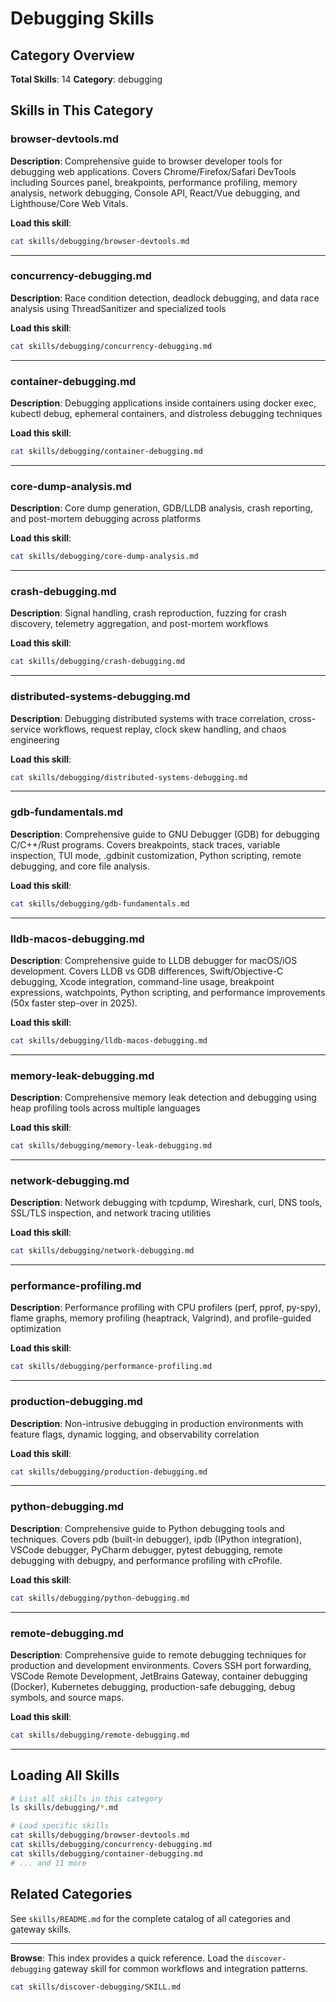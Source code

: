 # Debugging Skills

## Category Overview

**Total Skills**: 14
**Category**: debugging

## Skills in This Category

### browser-devtools.md
**Description**: Comprehensive guide to browser developer tools for debugging web applications. Covers Chrome/Firefox/Safari DevTools including Sources panel, breakpoints, performance profiling, memory analysis, network debugging, Console API, React/Vue debugging, and Lighthouse/Core Web Vitals.

**Load this skill**:
```bash
cat skills/debugging/browser-devtools.md
```

---

### concurrency-debugging.md
**Description**: Race condition detection, deadlock debugging, and data race analysis using ThreadSanitizer and specialized tools

**Load this skill**:
```bash
cat skills/debugging/concurrency-debugging.md
```

---

### container-debugging.md
**Description**: Debugging applications inside containers using docker exec, kubectl debug, ephemeral containers, and distroless debugging techniques

**Load this skill**:
```bash
cat skills/debugging/container-debugging.md
```

---

### core-dump-analysis.md
**Description**: Core dump generation, GDB/LLDB analysis, crash reporting, and post-mortem debugging across platforms

**Load this skill**:
```bash
cat skills/debugging/core-dump-analysis.md
```

---

### crash-debugging.md
**Description**: Signal handling, crash reproduction, fuzzing for crash discovery, telemetry aggregation, and post-mortem workflows

**Load this skill**:
```bash
cat skills/debugging/crash-debugging.md
```

---

### distributed-systems-debugging.md
**Description**: Debugging distributed systems with trace correlation, cross-service workflows, request replay, clock skew handling, and chaos engineering

**Load this skill**:
```bash
cat skills/debugging/distributed-systems-debugging.md
```

---

### gdb-fundamentals.md
**Description**: Comprehensive guide to GNU Debugger (GDB) for debugging C/C++/Rust programs. Covers breakpoints, stack traces, variable inspection, TUI mode, .gdbinit customization, Python scripting, remote debugging, and core file analysis.

**Load this skill**:
```bash
cat skills/debugging/gdb-fundamentals.md
```

---

### lldb-macos-debugging.md
**Description**: Comprehensive guide to LLDB debugger for macOS/iOS development. Covers LLDB vs GDB differences, Swift/Objective-C debugging, Xcode integration, command-line usage, breakpoint expressions, watchpoints, Python scripting, and performance improvements (50x faster step-over in 2025).

**Load this skill**:
```bash
cat skills/debugging/lldb-macos-debugging.md
```

---

### memory-leak-debugging.md
**Description**: Comprehensive memory leak detection and debugging using heap profiling tools across multiple languages

**Load this skill**:
```bash
cat skills/debugging/memory-leak-debugging.md
```

---

### network-debugging.md
**Description**: Network debugging with tcpdump, Wireshark, curl, DNS tools, SSL/TLS inspection, and network tracing utilities

**Load this skill**:
```bash
cat skills/debugging/network-debugging.md
```

---

### performance-profiling.md
**Description**: Performance profiling with CPU profilers (perf, pprof, py-spy), flame graphs, memory profiling (heaptrack, Valgrind), and profile-guided optimization

**Load this skill**:
```bash
cat skills/debugging/performance-profiling.md
```

---

### production-debugging.md
**Description**: Non-intrusive debugging in production environments with feature flags, dynamic logging, and observability correlation

**Load this skill**:
```bash
cat skills/debugging/production-debugging.md
```

---

### python-debugging.md
**Description**: Comprehensive guide to Python debugging tools and techniques. Covers pdb (built-in debugger), ipdb (IPython integration), VSCode debugger, PyCharm debugger, pytest debugging, remote debugging with debugpy, and performance profiling with cProfile.

**Load this skill**:
```bash
cat skills/debugging/python-debugging.md
```

---

### remote-debugging.md
**Description**: Comprehensive guide to remote debugging techniques for production and development environments. Covers SSH port forwarding, VSCode Remote Development, JetBrains Gateway, container debugging (Docker), Kubernetes debugging, production-safe debugging, debug symbols, and source maps.

**Load this skill**:
```bash
cat skills/debugging/remote-debugging.md
```

---

## Loading All Skills

```bash
# List all skills in this category
ls skills/debugging/*.md

# Load specific skills
cat skills/debugging/browser-devtools.md
cat skills/debugging/concurrency-debugging.md
cat skills/debugging/container-debugging.md
# ... and 11 more
```

## Related Categories

See `skills/README.md` for the complete catalog of all categories and gateway skills.

---

**Browse**: This index provides a quick reference. Load the `discover-debugging` gateway skill for common workflows and integration patterns.

```bash
cat skills/discover-debugging/SKILL.md
```
